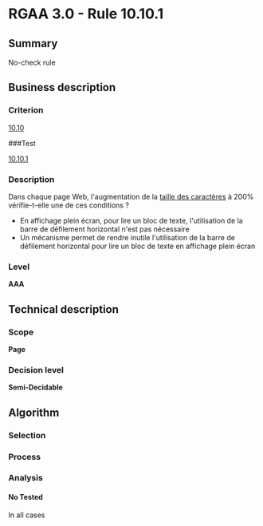 # RGAA 3.0 -  Rule 10.10.1

## Summary

No-check rule

## Business description

### Criterion

[10.10](http://disic.github.io/rgaa_referentiel_en/RGAA3.0_Criteria_English_version_v1.html#crit-10-10)

###Test

[10.10.1](http://disic.github.io/rgaa_referentiel_en/RGAA3.0_Criteria_English_version_v1.html#test-10-10-1)

### Description

Dans chaque page Web, l'augmentation de la <a href="http://references.modernisation.gouv.fr/referentiel-technique-0#mTailleCaractere">taille des caract&egrave;res</a> &agrave; 200% v&eacute;rifie-t-elle une de ces conditions ? 
 
 *  En affichage plein &eacute;cran, pour lire un bloc de texte, l'utilisation de la barre de d&eacute;filement horizontal n'est pas n&eacute;cessaire 
 *  Un m&eacute;canisme permet de rendre inutile l'utilisation de la barre de d&eacute;filement horizontal pour lire un bloc de texte en affichage plein &eacute;cran 


### Level

**AAA**

## Technical description

### Scope

**Page**

### Decision level

**Semi-Decidable**

## Algorithm

### Selection

### Process

### Analysis

#### No Tested 

In all cases

